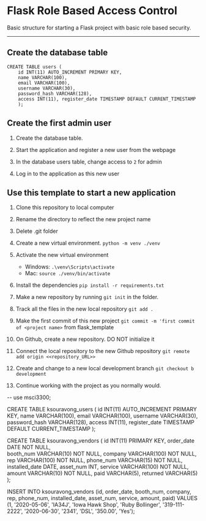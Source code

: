 # Flask Role Based Access Control
Basic structure for starting a Flask project with basic role based security.

---

Create the database table
---
```
CREATE TABLE users (
    id INT(11) AUTO_INCREMENT PRIMARY KEY,
    name VARCHAR(100),
    email VARCHAR(100),
    username VARCHAR(30),
    password_hash VARCHAR(128),
    access INT(11), register_date TIMESTAMP DEFAULT CURRENT_TIMESTAMP
    );
```

Create the first admin user
---

1. Create the database table.

2. Start the application and register a new user from the webpage

3. In the database users table, change access to ``` 2 ``` for admin

4. Log in to the application as this new user


Use this template to start a new application
---
1. Clone this repository to local computer

2. Rename the directory to reflect the new project name

3. Delete .git folder

4. Create a new virtual environment. ```python -m venv ./venv```

5. Activate the new virtual environment
   - Windows:  ```.\venv\Scripts\activate```
   - Mac:  ```source ./venv/bin/activate```

6. Install the dependencies ```pip install -r requirements.txt```

7. Make a new repository by running ```git init``` in the folder.

8. Track all the files in the new local repository ```git add .```

9. Make the first commit of this new project ```git commit -m 'first commit of <project name>``` from flask_template

10. On Github, create a new repository. DO NOT initialize it

11. Connect the local repository to the new Github repository ```git remote add origin <<repository_URL>>```

12. Create and change to a new local development branch ```git checkout b development```

13. Continue working with the project as you normally would.


-- use msci3300;

CREATE TABLE ksouravong_users (
    id INT(11) AUTO_INCREMENT PRIMARY KEY,
    name VARCHAR(100),
    email VARCHAR(100),
    username VARCHAR(30),
    password_hash VARCHAR(128),
    access INT(11), register_date TIMESTAMP DEFAULT CURRENT_TIMESTAMP
    );

CREATE TABLE ksouravong_vendors (
    id INT(11) PRIMARY KEY,
    order_date DATE NOT NULL,  
    booth_num VARCHAR(10) NOT NULL,
    company VARCHAR(100) NOT NULL,
    rep VARCHAR(100) NOT NULL,
    phone_num VARCHAR(15) NOT NULL,
    installed_date DATE,
    asset_num INT, 
    service VARCHAR(100) NOT NULL, 
    amount VARCHAR(10) NOT NULL, 
    paid VARCHAR(5),
    returned VARCHAR(5)
    );

INSERT INTO ksouravong_vendors (id, order_date, booth_num, company, rep, phone_num, installed_date, asset_num, service, amount, paid)
VALUES (1, '2020-05-06', 'IA34J', 'Iowa Hawk Shop', 'Ruby Bollinger', '319-111-2222', '2020-06-30', '2341', 'DSL', '350.00', 'Yes');
